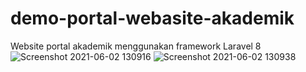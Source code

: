 # demo-portal-webasite-akademik
Website portal akademik menggunakan framework Laravel 8
![Screenshot 2021-06-02 130916](https://user-images.githubusercontent.com/56661346/120432485-31a6cd00-c3a4-11eb-9ef4-65b057b3ca87.png)
![Screenshot 2021-06-02 130938](https://user-images.githubusercontent.com/56661346/120432508-38cddb00-c3a4-11eb-80e7-5df8e8de1607.png)

